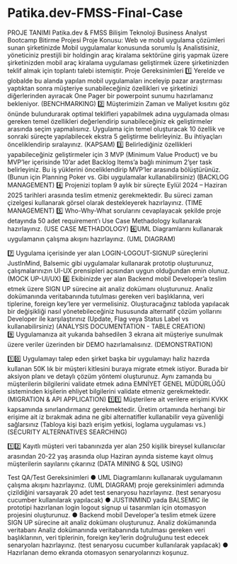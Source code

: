 # Patika.dev-FMSS-Final-Case
PROJE TANIMI
Patika.dev & FMSS Bilişim Teknoloji Business Analyst Bootcamp Bitirme Projesi Proje Konusu: Web ve mobil uygulama çözümleri sunan şirketinizde Mobil uygulamalar konusunda sorumlu İş Analistisiniz, yöneticiniz prestijli bir holdingin araç kiralama sektörüne giriş yapmak üzere şirketinizden mobil araç kiralama uygulaması geliştirmek üzere şirketinizden teklif almak için toplantı talebi istemiştir. 
Proje Gereksinimleri 
1️⃣ Yerelde ve globalde bu alanda yapılan mobil uygulamaları inceleyip pazar araştırması yaptıktan sonra müşteriye sunabileceğiniz özellikleri ve şirketinizi diğerlerinden ayıracak One Pager bir powerpoint sunumu hazırlamanız bekleniyor. (BENCHMARKING) 
2️⃣ Müşterimizin Zaman ve Maliyet kısıtını göz önünde bulundurarak optimal teklifleri yapabilmek adına uygulamada olması gereken temel özellikleri değerlendirip sunabileceğiniz ek geliştirmeler arasında seçim yapmalısınız. Uygulama için temel oluşturacak 10 özellik ve sonraki süreçte yapılabilecek ekstra 5 geliştirme belirleyiniz. Bu ihtiyaçları önceliklendirip sıralayınız. (KAPSAM) 
3️⃣ Belirlediğiniz özellikleri yapabileceğiniz geliştirmeler için 3 MVP (Minimum Value Product) ve bu MVP’ler içerisinde 10’ar adet Backlog Items’a bağlı minimum 2’şer task belirleyiniz. Bu iş yüklerini önceliklendirip MVP’ler arasında bölüştürünüz. (Bunun için Planning Poker vs. Gibi uygulamalar kullanabilirsiniz) (BACKLOG MANAGEMENT)
4️⃣ Projenizi toplam 9 aylık bir süreçte Eylül 2024 – Haziran 2025 tarihleri arasında teslim etmeniz gerekmektedir. Bu süreci zaman çizelgesi kullanarak görsel olarak destekleyerek hazırlayınız. (TIME MANAGEMENT) 
5️⃣ Who-Why-What sorularını cevaplayacak şekilde proje detayında 50 adet requirement’ı Use Case Methadology kullanarak hazırlayınız. (USE CASE METHADOLOGY) 
6️⃣UML Diagramlarını kullanarak uygulamanın çalışma akışını hazırlayınız. (UML DIAGRAM)

7️⃣ Uygulama içerisinde yer alan LOGIN-LOGOUT-SIGNUP süreçlerini JustInMind, Balsemic gibi uygulamalar kullanarak prototip oluşturunuz, çalışmalarınızın UI-UX prensipleri açısından uygun olduğundan emin olunuz. (MOCK UP-UI/UX) 
8️⃣ Ekibinizde yer alan Backend mobil Developer’a teslim etmek üzere SIGN UP sürecine ait analiz dokümanı oluşturunuz. Analiz dokümanında veritabanında tutulması gereken veri başlıklarına, veri tiplerine, foreign key’lere yer vermelisiniz. Oluşturacağınız tabloda yapılacak bir değişikliği nasıl yönetebileceğiniz hususunda alternatif çözüm yollarını Developer ile karşılaştırınız (Update, Flag veya Status Label vs kullanabilirsiniz) (ANALYSIS DOCUMENTATION - TABLE CREATION) 	
9️⃣ Uygulamanıza ait yukarıda bahsedilen 3 ekrana ait müşteriye sunulmak üzere veriler üzerinden bir DEMO hazırlamalısınız. (DEMONSTRATION) 

1️⃣0️⃣ Uygulamayı talep eden şirket başka bir uygulamayı haliz hazırda kullanan 50K lık bir müşteri kitlesini buraya migrate etmek istiyor. Burada bir aksiyon planı ve detaylı çözüm yöntemi oluşturunuz. Aynı zamanda bu müşterilerin bilgilerini validate etmek adına EMNİYET GENEL MÜDÜRLÜĞÜ sisteminden kişilerin ehliyet bilgilerini validate etmeniz gerekmektedir. (MIGRATION & API APPLICATION) 
1️⃣1️⃣ Müşterilere ait verilere erişimi KVKK kapsamında sınırlandırmanız gerekmektedir. Üretim ortamında herhangi bir erişime ait iz bırakmak adına ne gibi alternatifler kullanabilir veya güvenliği sağlarsınız (Tabloya kişi bazlı erişim yetkisi, loglama uygulaması vs.) (SECURITY ALTERNATIVES SEARCHING) 

1️⃣2️⃣ Kayıtlı müşteri veri tabanınızda yer alan 250 kişilik bireysel kullanıcılar arasından 20-22 yaş arasında olup Haziran ayında sisteme kayıt olmuş müşterilerin 	sayılarını çıkarınız (DATA MINING & SQL USING)


Test
QA/Test Gereksinimleri
● UML Diagramlarını kullanarak uygulamanın çalışma akışını hazırlayınız. (UML DIAGRAM)
proje gereksinimleri adımında çizildiğini varsayarak 20 adet test senaryosu hazırlayınız.
(test senaryosu cucumber kullanılarak yapılacak)
● JUSTINMIND yada BALSEMIC ile prototipi hazırlanan login logout signup ui tasarımları
için otomasyon projesini oluşturunuz.
● Backend mobil Developer’a teslim etmek üzere SIGN UP sürecine ait analiz dokümanı
oluşturunuz. Analiz dokümanında veritabanı
Analiz dokümanında veritabanında tutulması gereken veri başlıklarının, veri
tiplerinin, foreign key’lerin doğruluğunu test edecek senaryoları hazırlayınız. (test
senaryosu cucumber kullanılarak yapılacak)
● Hazırlanan demo ekranda otomasyon senaryolarınızı koşunuz.



























	


